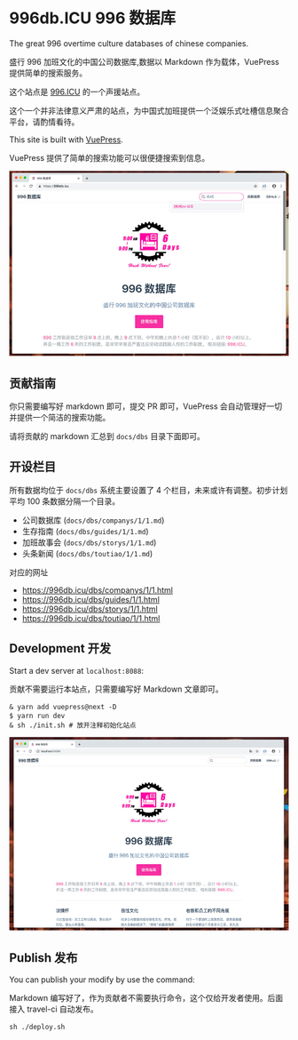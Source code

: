 # 996db.ICU 996 数据库

The great 996 overtime culture databases of chinese companies.

盛行 996 加班文化的中国公司数据库,数据以 Markdown 作为载体，VuePress 提供简单的搜索服务。

这个站点是 [996.ICU](https://996.icu) 的一个声援站点。 

这个一个并非法律意义严肃的站点，为中国式加班提供一个泛娱乐式吐槽信息聚合平台，请酌情看待。

This site is built with [VuePress](https://vuepress.vuejs.org). 

VuePress 提供了简单的搜索功能可以很便捷搜索到信息。

![guide](guide.jpg)

## 贡献指南 

你只需要编写好 markdown 即可，提交 PR 即可，VuePress 会自动管理好一切并提供一个简洁的搜索功能。

请将贡献的 markdown 汇总到 `docs/dbs` 目录下面即可。

## 开设栏目

所有数据均位于 `docs/dbs` 系统主要设置了 4 个栏目，未来或许有调整。初步计划平均 100 条数据分隔一个目录。

 * 公司数据库 (`docs/dbs/companys/1/1.md`)
 * 生存指南 (`docs/dbs/guides/1/1.md`)
 * 加班故事会 (`docs/dbs/storys/1/1.md`)
 * 头条新闻 (`docs/dbs/toutiao/1/1.md`)

对应的网址

 * https://996db.icu/dbs/companys/1/1.html
 * https://996db.icu/dbs/guides/1/1.html
 * https://996db.icu/dbs/storys/1/1.html
 * https://996db.icu/dbs/toutiao/1/1.html

## Development 开发

Start a dev server at `localhost:8088`:

贡献不需要运行本站点，只需要编写好 Markdown 文章即可。

```
& yarn add vuepress@next -D 
$ yarn run dev
& sh ./init.sh # 放开注释初始化站点 
```

![site](site.jpg)

## Publish 发布

You can publish your modify by use the command:

Markdown 编写好了，作为贡献者不需要执行命令，这个仅给开发者使用。后面接入 travel-ci 自动发布。

```
sh ./deploy.sh
```
